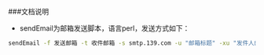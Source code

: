 ###文档说明
+ sendEmail为邮箱发送脚本，语言perl，发送方式如下：
``` bash
sendEmail -f 发送邮箱 -t 收件邮箱 -s smtp.139.com -u "邮箱标题" -xu "发件人邮箱" -xp "发件人邮箱账号密码" -o message-charset=utf-8  -m "邮件内容" -a "附件"
```
